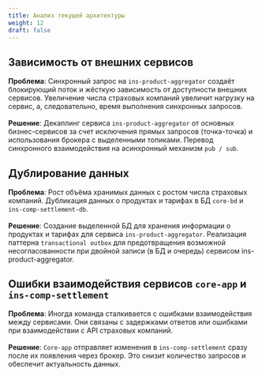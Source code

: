 ```yaml
---
title: Анализ текущей архитектуры
weight: 12
draft: false
---
```


## Зависимость от внешних сервисов

**Проблема**: Синхронный запрос на `ins-product-aggregator` создаёт блокирующий поток и жёсткую зависимость от доступности внешних сервисов. Увеличение числа страховых компаний увеличит нагрузку на сервис, а, следовательно, время выполнения синхронных запросов.<br></br>
**Решение**: Декаплинг сервиса `ins-product-aggregator` от основных бизнес-сервисов за счет исключения прямых запросов (точка-точка) и использования брокера с выделенными топиками. Перевод синхронного взаимодействия на асинхронный механизм `pub / sub`.

## Дублирование данных

**Проблема**: Рост объёма хранимых данных с ростом числа страховых компаний. Дубликация данных о продуктах и тарифах в БД `core-bd` и `ins-comp-settlement-db`.<br></br>
**Решение**: Создание выделенной БД для хранения информации о продуктах и тарифах для сервиса `ins-product-aggregator`. Реализация паттерна `transactional outbox` для предотвращения возможной несогласованности при двойной записи (в БД и очередь) сервисом ins-product-aggregator.

## Ошибки взаимодействия сервисов `core-app` и `ins-comp-settlement`

**Проблема**: Иногда команда сталкивается с ошибками взаимодействия между сервисами. Они связаны с задержками ответов или ошибками при взаимодействии с API страховых компаний.<br></br>
**Решение**: `Core-app` отправляет изменения в `ins-comp-settlement` сразу после их появления через брокер. Это снизит количество запросов и обеспечит актуальность данных.
